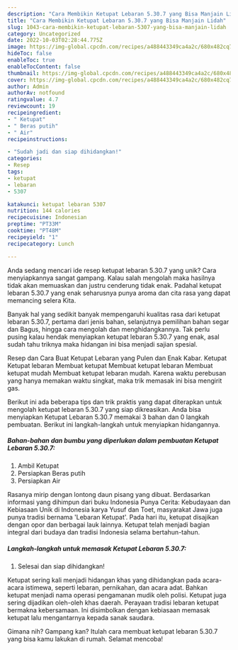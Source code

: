 ```yaml
---
description: "Cara Membikin Ketupat Lebaran 5.30.7 yang Bisa Manjain Lidah"
title: "Cara Membikin Ketupat Lebaran 5.30.7 yang Bisa Manjain Lidah"
slug: 1043-cara-membikin-ketupat-lebaran-5307-yang-bisa-manjain-lidah
category: Uncategorized
date: 2022-10-03T02:28:44.775Z
image: https://img-global.cpcdn.com/recipes/a488443349ca4a2c/680x482cq70/ketupat-lebaran-5307-foto-resep-utama.jpg
hideToc: false
enableToc: true
enableTocContent: false
thumbnail: https://img-global.cpcdn.com/recipes/a488443349ca4a2c/680x482cq70/ketupat-lebaran-5307-foto-resep-utama.jpg
cover: https://img-global.cpcdn.com/recipes/a488443349ca4a2c/680x482cq70/ketupat-lebaran-5307-foto-resep-utama.jpg
author: Admin
authorAv: notfound
ratingvalue: 4.7
reviewcount: 19
recipeingredient:
- " Ketupat"
- " Beras putih"
- " Air"
recipeinstructions:

- "Sudah jadi dan siap dihidangkan!"
categories:
- Resep
tags:
- ketupat
- lebaran
- 5307

katakunci: ketupat lebaran 5307 
nutrition: 144 calories
recipecuisine: Indonesian
preptime: "PT33M"
cooktime: "PT48M"
recipeyield: "1"
recipecategory: Lunch

---
```





Anda sedang mencari ide resep ketupat lebaran 5.30.7 yang unik? Cara menyiapkannya sangat gampang. Kalau salah mengolah maka hasilnya tidak akan memuaskan dan justru cenderung tidak enak. Padahal ketupat lebaran 5.30.7 yang enak seharusnya punya aroma dan cita rasa yang dapat memancing selera Kita.





Banyak hal yang sedikit banyak mempengaruhi kualitas rasa dari ketupat lebaran 5.30.7, pertama dari jenis bahan, selanjutnya pemilihan bahan segar dan Bagus, hingga cara mengolah dan menghidangkannya. Tak perlu pusing kalau hendak menyiapkan ketupat lebaran 5.30.7 yang enak,      asal sudah tahu triknya maka hidangan ini bisa menjadi sajian spesial.














Resep dan Cara Buat Ketupat Lebaran yang Pulen dan Enak Kabar. Ketupat Ketupat lebaran Membuat ketupat Membuat ketupat lebaran Membuat ketupat mudah Membuat ketupat lebaran mudah. Karena waktu perebusan yang hanya memakan waktu singkat, maka trik memasak ini bisa mengirit gas.






Berikut ini ada beberapa tips dan trik praktis yang dapat diterapkan untuk mengolah ketupat lebaran 5.30.7 yang siap dikreasikan. Anda bisa menyiapkan Ketupat Lebaran 5.30.7 memakai 3 bahan dan 0 langkah pembuatan. Berikut ini langkah-langkah untuk menyiapkan hidangannya.

<!--inarticleads1-->

##### Bahan-bahan dan bumbu yang diperlukan dalam pembuatan Ketupat Lebaran 5.30.7:

1. Ambil  Ketupat
1. Persiapkan  Beras putih
1. Persiapkan  Air


Rasanya mirip dengan lontong daun pisang yang dibuat. Berdasarkan informasi yang dihimpun dari buku Indonesia Punya Cerita: Kebudayaan dan Kebiasaan Unik di Indonesia karya Yusuf dan Toet, masyarakat Jawa juga punya tradisi bernama &#39;Lebaran Ketupat&#39;. Pada hari itu, ketupat disajikan dengan opor dan berbagai lauk lainnya. Ketupat telah menjadi bagian integral dari budaya dan tradisi Indonesia selama bertahun-tahun. 

<!--inarticleads2-->

##### Langkah-langkah untuk memasak Ketupat Lebaran 5.30.7:


1. Selesai dan siap dihidangkan!

Ketupat sering kali menjadi hidangan khas yang dihidangkan pada acara-acara istimewa, seperti lebaran, pernikahan, dan acara adat. Bahkan ketupat menjadi nama operasi pengamanan mudik oleh polisi. Ketupat juga sering dijadikan oleh-oleh khas daerah. Perayaan tradisi lebaran ketupat bermakna kebersamaan. Ini disimbolkan dengan kebiasaan memasak ketupat lalu mengantarnya kepada sanak saudara. 

Gimana nih? Gampang kan? Itulah cara membuat ketupat lebaran 5.30.7 yang bisa kamu lakukan di rumah. Selamat mencoba!
